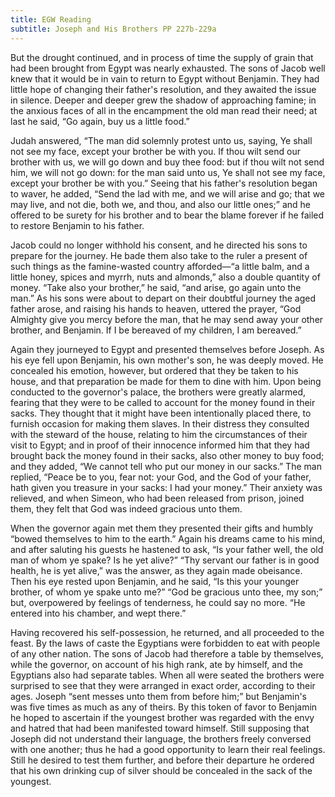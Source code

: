 ```yaml
---
title: EGW Reading
subtitle: Joseph and His Brothers PP 227b-229a
---
```


But the drought continued, and in process of time the supply of grain that had been brought from Egypt was nearly exhausted. The sons of Jacob well knew that it would be in vain to return to Egypt without Benjamin. They had little hope of changing their father's resolution, and they awaited the issue in silence. Deeper and deeper grew the shadow of approaching famine; in the anxious faces of all in the encampment the old man read their need; at last he said, “Go again, buy us a little food.”

Judah answered, “The man did solemnly protest unto us, saying, Ye shall not see my face, except your brother be with you. If thou wilt send our brother with us, we will go down and buy thee food: but if thou wilt not send him, we will not go down: for the man said unto us, Ye shall not see my face, except your brother be with you.” Seeing that his father's resolution began to waver, he added, “Send the lad with me, and we will arise and go; that we may live, and not die, both we, and thou, and also our little ones;” and he offered to be surety for his brother and to bear the blame forever if he failed to restore Benjamin to his father.

Jacob could no longer withhold his consent, and he directed his sons to prepare for the journey. He bade them also take to the ruler a present of such things as the famine-wasted country afforded—“a little balm, and a little honey, spices and myrrh, nuts and almonds,” also a double quantity of money. “Take also your brother,” he said, “and arise, go again unto the man.” As his sons were about to depart on their doubtful journey the aged father arose, and raising his hands to heaven, uttered the prayer, “God Almighty give you mercy before the man, that he may send away your other brother, and Benjamin. If I be bereaved of my children, I am bereaved.”

Again they journeyed to Egypt and presented themselves before Joseph. As his eye fell upon Benjamin, his own mother's son, he was deeply moved. He concealed his emotion, however, but ordered that they be taken to his house, and that preparation be made for them to dine with him. Upon being conducted to the governor's palace, the brothers were greatly alarmed, fearing that they were to be called to account for the money found in their sacks. They thought that it might have been intentionally placed there, to furnish occasion for making them slaves. In their distress they consulted with the steward of the house, relating to him the circumstances of their visit to Egypt; and in proof of their innocence informed him that they had brought back the money found in their sacks, also other money to buy food; and they added, “We cannot tell who put our money in our sacks.” The man replied, “Peace be to you, fear not: your God, and the God of your father, hath given you treasure in your sacks: I had your money.” Their anxiety was relieved, and when Simeon, who had been released from prison, joined them, they felt that God was indeed gracious unto them.

When the governor again met them they presented their gifts and humbly “bowed themselves to him to the earth.” Again his dreams came to his mind, and after saluting his guests he hastened to ask, “Is your father well, the old man of whom ye spake? Is he yet alive?” “Thy servant our father is in good health, he is yet alive,” was the answer, as they again made obeisance. Then his eye rested upon Benjamin, and he said, “Is this your younger brother, of whom ye spake unto me?” “God be gracious unto thee, my son;” but, overpowered by feelings of tenderness, he could say no more. “He entered into his chamber, and wept there.”

Having recovered his self-possession, he returned, and all proceeded to the feast. By the laws of caste the Egyptians were forbidden to eat with people of any other nation. The sons of Jacob had therefore a table by themselves, while the governor, on account of his high rank, ate by himself, and the Egyptians also had separate tables. When all were seated the brothers were surprised to see that they were arranged in exact order, according to their ages. Joseph “sent messes unto them from before him;” but Benjamin's was five times as much as any of theirs. By this token of favor to Benjamin he hoped to ascertain if the youngest brother was regarded with the envy and hatred that had been manifested toward himself. Still supposing that Joseph did not understand their language, the brothers freely conversed with one another; thus he had a good opportunity to learn their real feelings. Still he desired to test them further, and before their departure he ordered that his own drinking cup of silver should be concealed in the sack of the youngest.